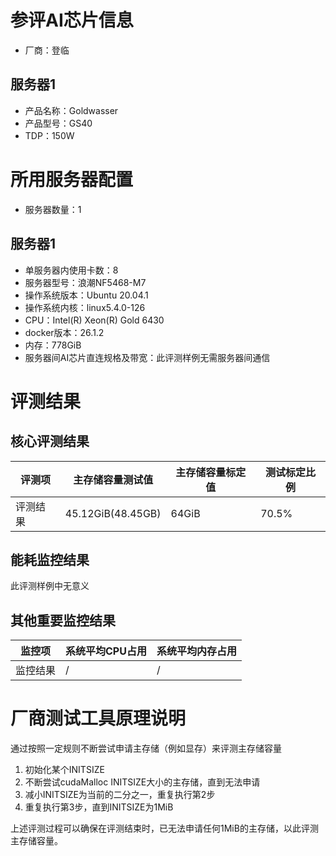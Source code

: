 # 参评AI芯片信息

* 厂商：登临

## 服务器1

- 产品名称：Goldwasser
- 产品型号：GS40
- TDP：150W

# 所用服务器配置

* 服务器数量：1

## 服务器1

* 单服务器内使用卡数：8
* 服务器型号：浪潮NF5468-M7
* 操作系统版本：Ubuntu 20.04.1 
* 操作系统内核：linux5.4.0-126
* CPU：Intel(R) Xeon(R) Gold 6430
* docker版本：26.1.2
* 内存：778GiB
* 服务器间AI芯片直连规格及带宽：此评测样例无需服务器间通信

# 评测结果

## 核心评测结果

| 评测项  | 主存储容量测试值          | 主存储容量标定值 | 测试标定比例 |
| ---- | ----------------- | -------- | ------ |
| 评测结果 | 45.12GiB(48.45GB) | 64GiB    | 70.5% |

## 能耗监控结果

此评测样例中无意义

## 其他重要监控结果

| 监控项  | 系统平均CPU占用 | 系统平均内存占用 |
| ---- | --------- | -------- |
| 监控结果 | /    | /   |

# 厂商测试工具原理说明

通过按照一定规则不断尝试申请主存储（例如显存）来评测主存储容量

1. 初始化某个INITSIZE
2. 不断尝试cudaMalloc INITSIZE大小的主存储，直到无法申请
3. 减小INITSIZE为当前的二分之一，重复执行第2步
4. 重复执行第3步，直到INITSIZE为1MiB

上述评测过程可以确保在评测结束时，已无法申请任何1MiB的主存储，以此评测主存储容量。